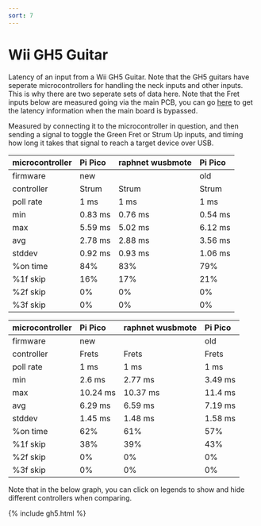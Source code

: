 ```yaml
---
sort: 7
---
```


# Wii GH5 Guitar

Latency of an input from a Wii GH5 Guitar. Note that the GH5 guitars have seperate microcontrollers for handling the neck inputs and other inputs.
This is why there are two seperate sets of data here. Note that the Fret inputs below are measured going via the main PCB, you can go [here](https://santroller.tangentmc.net/latency/gh5_neck_direct_santroller.html) to get the latency information when the main board is bypassed.

Measured by connecting it to the microcontroller in question, and then sending a signal to toggle the Green Fret or Strum Up inputs, and timing how long it takes that signal to reach a target device over USB.

| microcontroller | Pi Pico | raphnet wusbmote | Pi Pico |
| :-------------- | :------ | :--------------- | :------ |
| firmware        | new     |                  | old     |
| controller      | Strum   | Strum            | Strum   |
| poll rate       | 1 ms    | 1 ms             | 1 ms    |
| min             | 0.83 ms | 0.76 ms          | 0.54 ms |
| max             | 5.59 ms | 5.02 ms          | 6.12 ms |
| avg             | 2.78 ms | 2.88 ms          | 3.56 ms |
| stddev          | 0.92 ms | 0.93 ms          | 1.06 ms |
| %on time        | 84%     | 83%              | 79%     |
| %1f skip        | 16%     | 17%              | 21%     |
| %2f skip        | 0%      | 0%               | 0%      |
| %3f skip        | 0%      | 0%               | 0%      |

| microcontroller | Pi Pico  | raphnet wusbmote | Pi Pico |
| :-------------- | :------- | :--------------- | :------ |
| firmware        | new      |                  | old     |
| controller      | Frets    | Frets            | Frets   |
| poll rate       | 1 ms     | 1 ms             | 1 ms    |
| min             | 2.6 ms   | 2.77 ms          | 3.49 ms |
| max             | 10.24 ms | 10.37 ms         | 11.4 ms |
| avg             | 6.29 ms  | 6.59 ms          | 7.19 ms |
| stddev          | 1.45 ms  | 1.48 ms          | 1.58 ms |
| %on time        | 62%      | 61%              | 57%     |
| %1f skip        | 38%      | 39%              | 43%     |
| %2f skip        | 0%       | 0%               | 0%      |
| %3f skip        | 0%       | 0%               | 0%      |

Note that in the below graph, you can click on legends to show and hide different controllers when comparing.

{% include gh5.html %}

